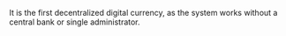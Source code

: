 It is the first decentralized digital currency, as the system works without a central bank or single administrator.
